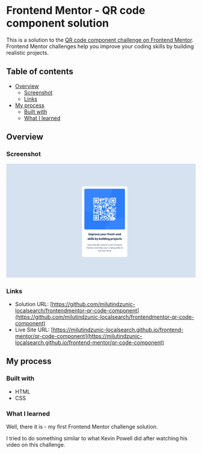 # Frontend Mentor - QR code component solution

This is a solution to the [QR code component challenge on Frontend Mentor](https://www.frontendmentor.io/challenges/qr-code-component-iux_sIO_H). Frontend Mentor challenges help you improve your coding skills by building realistic projects.

## Table of contents

- [Overview](#overview)
  - [Screenshot](#screenshot)
  - [Links](#links)
- [My process](#my-process)
  - [Built with](#built-with)
  - [What I learned](#what-i-learned)

## Overview

### Screenshot

![](./screenshots/screenshot_chrome.png)

### Links

- Solution URL: [https://github.com/milutindzunic-localsearch/frontendmentor-qr-code-component](https://github.com/milutindzunic-localsearch/frontendmentor-qr-code-component)
- Live Site URL: [https://milutindzunic-localsearch.github.io/frontend-mentor/qr-code-component](https://milutindzunic-localsearch.github.io/frontend-mentor/qr-code-component)

## My process

### Built with

- HTML
- CSS

### What I learned

Well, there it is - my first Frontend Mentor challenge solution.

I tried to do something similar to what Kevin Powell did after watching his video on this challenge.
